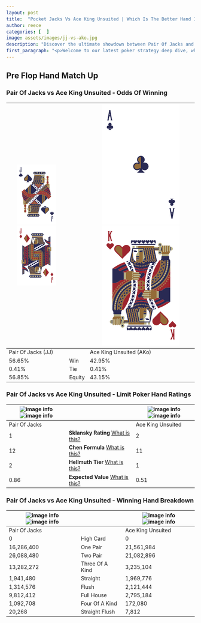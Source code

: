 ```yaml
---
layout: post
title:  "Pocket Jacks Vs Ace King Unsuited | Which Is The Better Hand In Poker? A Complete Guide"
author: reece
categories: [  ]
image: assets/images/jj-vs-ako.jpg
description: "Discover the ultimate showdown between Pair Of Jacks and Ace King Unsuited in poker! Uncover the odds, strategies, and scenarios where one hand triumphs over the other. Get ready to up your poker game with this thrilling analysis."
first_paragraph: "<p>Welcome to our latest poker strategy deep dive, where we're pitting two distinct hands against each other in a high-stakes showdown: Pair Of Jacks vs Ace King Unsuited.</p><p>In the dynamic world of poker, every decision counts, and knowing which hand holds the upper hand is key to your success at the table.</p><p>In this article, we'll dissect these two hands, explore the scenarios where one dominates the other, and equip you with the knowledge to make strategic choices that can tip the odds in your favor.</p><p>Get ready to unravel the intriguing dynamics of these poker hands and elevate your game to new heights.</p>"
---
```




[comment]: # (sp0)

## Pre Flop Hand Match Up

<div class="table hand-ratings" markdown="1"> 



### Pair Of Jacks vs Ace King Unsuited - Odds Of Winning


    
| ![image info](assets/images/hand1/J.png) ![image info](assets/images/hand1/Jo.png) |  | ![image info](assets/images/hand2/A.png) ![image info](assets/images/hand2/Ko.png) |
| -------- | -------- | -------- |
| Pair Of Jacks (JJ) |  | Ace King Unsuited (AKo) |
| 56.65% | Win | 42.95% |
| 0.41% | Tie | 0.41% |
| 56.85% | Equity | 43.15% |




[comment]: # (sp1)



### Pair Of Jacks vs Ace King Unsuited - Limit Poker Hand Ratings


    
| ![image info](https://www.riverpairs.com/assets/images/hand1/J.png) ![image info](https://www.riverpairs.com/assets/images/hand1/Jo.png) |  | ![image info](https://www.riverpairs.com/assets/images/hand2/A.png) ![image info](https://www.riverpairs.com/assets/images/hand2/Ko.png) |
| -------- | -------- | -------- |
| Pair Of Jacks |  | Ace King Unsuited |
| 1 | **Sklansky Rating** [What is this?](/sklansky-rating-explained) | 2 |
| 12 | **Chen Formula** [What is this?](/chen-formula-explained) | 11 |
| 2 | **Hellmuth Tier** [What is this?](/Hellmuth-tier-explained) | 1 |
| 0.86 | **Expected Value** [What is this?](/expected-value-explained) | 0.51 |




[comment]: # (sp2)



### Pair Of Jacks vs Ace King Unsuited - Winning Hand Breakdown


    
| ![image info](https://www.riverpairs.com/assets/images/hand1/J.png) ![image info](https://www.riverpairs.com/assets/images/hand1/Jo.png) |  | ![image info](https://www.riverpairs.com/assets/images/hand2/A.png) ![image info](https://www.riverpairs.com/assets/images/hand2/Ko.png) |
| -------- | -------- | -------- |
| Pair Of Jacks |  | Ace King Unsuited |
| 0 | High Card | 0 |
| 16,286,400 | One Pair | 21,561,984 |
| 26,088,480 | Two Pair | 21,082,896 |
| 13,282,272 | Three Of A Kind | 3,235,104 |
| 1,941,480 | Straight | 1,969,776 |
| 1,314,576 | Flush | 2,121,444 |
| 9,812,412 | Full House | 2,795,184 |
| 1,092,708 | Four Of A Kind | 172,080 |
| 20,268 | Straight Flush | 7,812 |




[comment]: # (sp3)



</div>

[comment]: # (sp4)



[comment]: # (sp5)

